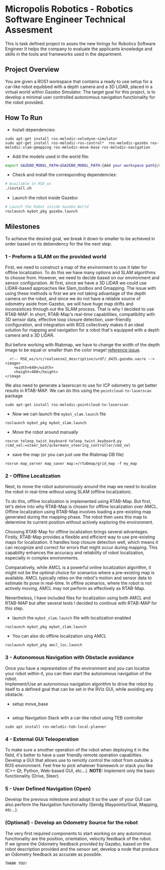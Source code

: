 # Micropolis Robotics - Robotics Software Engineer Technical Assesment

This is task defined project to asses the new hirings for Robotics Software Engineer
It helps the company to evaluate the applicants knowledge and skills in the tools and frameworks used in the department.

## Project Overview
You are given a ROS1 workspace that contains a ready to use setup for a car-like robot equibbed with a depth camera and a 3D LiDAR, placed in a virtual world within Gazebo Simulator.
The target goal for this project, is to develop a minimal user controlled autonomous navigation functionality for the robot provided.

## How To Run
- Install dependencies:
```
sudo apt-get install ros-melodic-velodyne-simulator
sudo apt-get install ros-melodic-ros-control*  ros-melodic-gazebo ros-melodic-slam-gmapping ros-melodic-move-base ros-melodic-navigation
```
- Add the models used in the world file:
~~~bash
export GAZEBO_MODEL_PATH=$GAZEBO_MODEL_PATH:{Add your workspace path}/src/mybot_pkg/models
~~~

- Check and install the corresponding dependencies:

~~~bash
# Available in RSE_ws
./install.sh
~~~


- Launch the robot inside Gazebo:
~~~bash
# Launch the Robot inside Gazebo World
roslaunch mybot_pkg gazebo.launch
~~~

## Milestones
To achieve the desired goal, we break it down to smaller     to be achieved in order based on its debendency for the the next step.


### 1 - Preform a SLAM on the provided world
First, we need to construct a map of the environment to use it later for offline localization. To do this we have many options and SLAM algorithms to choose from. However, we need to decide based on our environment and sensor configuration. At first, since we have a 3D LIDAR we could use LIDAR-based approaches like Slam_toolbox and Gmapping. The issue with using these methods is first we are not taking advantage of the depth camera on the robot, and since we do not have a reliable source of odometry aside from Gazebo, we will have huge map drifts and inconsistices through out the SLAM process. That is why I decided to use RTAB-MAP. In short, RTAB-Map's real-time capabilities, compatibility with 3D sensor data, effective loop closure detection, user-friendly configuration, and integration with ROS collectively makes it an ideal solution for mapping and navigation for a robot that's equipped with a depth camera and a 3D LiDAR. 
 

But before working with Rtabmap, we have to change the width of the depth image to be equal or smaller than the color image! [reference issue](https://github.com/introlab/rtabmap/issues/753). 
```
  <!-- RSE_ws/src/realsense2_description/urdf/_d435.gazebo.xacro -->
<image>
    <width>640</width>
    <height>480</height>
</image
```
We also need to generate a laserscan to use for ICP odometry to get better results in RTAB-MAP. We can do this using the `pointcloud-to-laserscan` package
```
sudo apt-get install ros-melodic-pointcloud-to-laserscan
``` 

- Now we can launch the `mybot_slam.launch` file
```
roslaunch mybot_pkg mybot_slam.launch
```
- Move the robot around manually 
```
rosrun teleop_twist_keyboard teleop_twist_keyboard.py /cmd_vel:=steer_bot/ackermann_steering_controller/cmd_vel
```
- save the map (or you can just use the Rtabmap DB file)
```
rosrun map_server map_saver map:=/rtabmap/grid_map -f my_map
```

### 2 - Offline Localization
Next, to move the robot autonomously around the map we need to localize the robot in real-time without using SLAM (offline localization).</br>

To do this, offline localization is implemented using RTAB-Map. But first, let's delve into why RTAB-Map is chosen for offline localization over AMCL. Offline localization using RTAB-Map involves loading a pre-existing map generated during the mapping phase. The robot then uses this map to determine its current position without actively exploring the environment.

Choosing RTAB-Map for offline localization brings several advantages. Firstly, RTAB-Map provides a flexible and efficient way to use pre-existing maps for localization. It handles loop closure detection well, which means it can recognize and correct for errors that might occur during mapping. This capability enhances the accuracy and reliability of robot localization, especially in complex environments.

Comparatively, while AMCL is a powerful online localization algorithm, it might not be the optimal choice for scenarios where a pre-existing map is available. AMCL typically relies on the robot's motion and sensor data to estimate its pose in real-time. In offline scenarios, where the robot is not actively moving, AMCL may not perform as effectively as RTAB-Map.

Nevertheless, I have included files for localization using both AMCL and RTAB-MAP but after several tests I decided to continue with RTAB-MAP for this step.  

- launch the `mybot_slam.launch` file with localization enabled
```
roslaunch mybot_pkg mybot_slam.launch
```
- You can also do offline localization uing AMCL
```
roslaunch mybot_pkg amcl_loc.launch
```

### 3 - Autonomous Navigation with Obstacle avoidance
Once you have a represntation of the environment and you can localize your robot within it, you can then start the autonomous navigation of the robot.</br>
Implement/Use an autonomous navigation algorithm to drive the robot by itself to a defined goal that can be set in the RViz GUI, while avoiding any obstacle.
- setup move_base
```
```
- setup Navigation Stack with a car-like robot using TEB controller
```
sudo apt install ros-melodic-teb-local-planner
```

### 4 - External GUI Teleoperation
To make sure a smother operation of the robot when deploying it in the field, it's better to have a user friendly remote operation capabilties.</br>
Develop a GUI that allows use to remotly control the robot from outside a ROS environment.
Feel free to pick whatever framework or stack you like (C++ Qt, Python, Web-based GUI, etc...).
**NOTE:** Implement only the basic functionality (Drive, Steer).

### 5 - User Defined Navigation (Open)
Develop the previous milestone and adopt it so the user of your GUI can also perform the Navigation functionality (Sendg Waypoints/Goal, Mapping, etc...).

### (Optional) - Develop an Odometry Source for the robot
The very first required components to start working on any autonomous functionality are the position, orientation, velocity feedback of the robot.</br>
If we ignore the Odometry feedback provided by Gazebo, based on the robot description provided and the sensor set, develop a node that produce an Odometry feedback as accurate as possible.



```
THANK YOU!
```